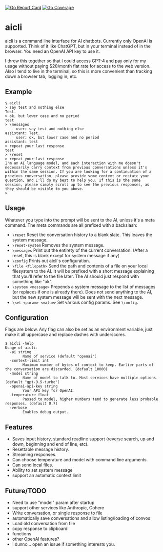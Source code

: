 [![Go Report Card](https://goreportcard.com/badge/github.com/jaffee/aicli)](https://goreportcard.com/report/github.com/jaffee/aicli) [![Go Coverage](https://github.com/jaffee/aicli/wiki/coverage.svg)](https://raw.githack.com/wiki/jaffee/aicli/coverage.html) 

# aicli

aicli is a command line interface for AI chatbots. Currently only OpenAI is supported. Think of it like ChatGPT, but in your terminal instead of in the browser. You need an OpenAI API key to use it.

I threw this together so that I could access GPT-4 and pay only for my usage without paying $20/month flat rate for access to the web version. Also I tend to live in the terminal, so this is more convenient than tracking down a browser tab, logging in, etc.

## Example

```
$ aicli
> say test and nothing else
Test.
> ok, but lower case and no period
test
> \messages
     user: say test and nothing else
assistant: Test.
     user: ok, but lower case and no period
assistant: test
> repeat your last response
test
> \reset
> repeat your last response
I'm an AI language model, and each interaction with me doesn't necessarily carry context from previous conversations unless it's within the same session. If you are looking for a continuation of a previous conversation, please provide some context or restate your question, and I'll do my best to help you. If this is the same session, please simply scroll up to see the previous responses, as they should be visible to you above.
>
```

## Usage

Whatever you type into the prompt will be sent to the AI, unless it's a meta command. The meta commands are all prefixed with a backslash:

- `\reset` Reset the conversation history to a blank slate. This leaves the system message.
- `\reset-system` Removes the system message.
- `\messages` Print out the entirety of the current conversation. (After a reset, this is blank except for system message if any)
- `\config` Prints out aicli's configuration.
- `\file <filepath>` Send the path and contents of a file on your local filesystem to the AI. It will be prefixed with a short message explaining that you'll refer to the file later. The AI should just respond with something like "ok".
- `\system <message>` Prepends a system message to the list of messages (or replaces if one is already there). Does not send anything to the AI, but the new system message will be sent with the next message.
- `\set <param> <value>` Set various config params. See `\config`.


## Configuration

Flags are below. Any flag can also be set as an environment variable, just make it all uppercase and replace dashes with underscores.

```
$ aicli -help
Usage of aicli:
  -ai string
    	Name of service (default "openai")
  -context-limit int
    	Maximum number of bytes of context to keep. Earlier parts of the conversation are discarded. (default 10000)
  -model string
    	Name of model to talk to. Most services have multiple options. (default "gpt-3.5-turbo")
  -openai-api-key string
    	Your API key for OpenAI.
  -temperature float
    	Passed to model, higher numbers tend to generate less probable responses. (default 0.7)
  -verbose
    	Enables debug output.
```

## Features

- Saves input history, standard readline support (reverse search, up and down, beginning and end of line, etc).
- Resettable message history.
- Streaming responses.
- Can choose temperature and model with command line arguments.
- Can send local files.
- Ability to set system message
- support an automatic context limit

## Future/TODO

- Need to use "model" param after startup
- support other services like Anthropic, Cohere
- Write conversation, or single response to file
- automatically save conversations and allow listing/loading of convos
- Load old conversation from file
- copy response to clipboard
- functions
- other OpenAI features?
- I dunno... open an issue if something interests you.

